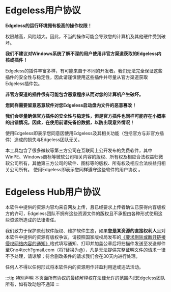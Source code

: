# Edgeless用户协议

**Edgeless的运行环境拥有极高的操作权限！**

权限越高，风险越大。因此，不当的操作可能会导致您的计算机及其他硬件受到破坏。

**我们不建议对Windows系统了解不深的用户使用非官方渠道获取的Edgeless内核或插件！**

Edgeless的插件丰富多样，有可能来自于不同的开发者。我们无法完全保证这些插件的安全性与稳定性，因此请谨慎使用这些插件并尽量从官方渠道获取Edgeless插件包。

**非官方渠道的插件很有可能包含恶意程序从而对您的计算机产生破坏。**


**您同样需要留意恶意软件对您Edgeless启动盘内文件的恶意篡改！**

**我们会尽量确保官方插件的安全性与稳定性，但是官方插件也同样可能存在小概率的出错情况。因此，在使用前请先备份数据，以防出现意外情况！**

使用Edgeless即表示您同意因使用Edgeless及其相关功能（包括官方与非官方插件）造成的损失与Edgeless团队无关。

本工具包含了很多微软等第三方公司在互联网上公开发布的免费软件，其中WinPE、Windows商标等微软公司相关内容的版权、所有权及相应合法权益归微软公司所有，其他第三方公司的软件、图标等的版权、所有权及相应合法权益归相关公司所有。 使用Edgeless即表示您同样遵守这些软件的用户协议 。

# Edgeless Hub用户协议

本软件中提供的资源内容均来自网友上传，且已经要求上传者确认已获得内容版权方的许可，Edgeless团队不拥有这些资源文件的版权且不承担由各种形式使用这些资源所造成的法律责任。

我们致力于保护原创软件版权、维护软件生态，如果**您是某资源的直接权利人**且对本软件中提供的资源有版权争议，请按照国家版权局发布的[《要求删除或断开链接侵权网络内容的通知》](https://oss.wngamebox.cn/wp-content/uploads/2020/06/1591040820-5a7145742fd34514a32f8e749b63b8fa.pdf)格式填写通知、打印并加盖公章后将扫描件发送至发送邮件至Cno4tech?gmail.com（将?替换为@），凡是无法提供完整证明文件的请求一律不予处理，请谅解；符合删改条件的请求我们会在30天内进行处理。

任何人不得以任何形式将本软件内的资源用作非盈利用途或违法活动。

:::tip 特别声明
本页面所有协议的最终解释权在法律允许的范围内归Edgeless团队所有，如有改动恕不通知
:::